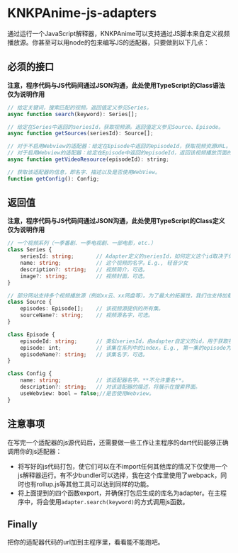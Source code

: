 # KNKPAnime-js-adapters

通过运行一个JavaScript解释器，KNKPAnime可以支持通过JS脚本来自定义视频播放源。你甚至可以用node的包来编写JS的适配器，只要做到以下几点：

## 必须的接口

**注意，程序代码与JS代码间通过JSON沟通，此处使用TypeScript的Class语法仅为说明作用**

``` javascript
// 给定关键词，搜索匹配的视频。返回值定义参见Series。
async function search(keyword): Series[];

// 给定在Series中返回的seriesId，获取视频源。返回值定义参见Source、Episode。
async function getSources(seriesId): Source[];

// 对于不启用Webview的适配器：给定在Episode中返回的episodeId，获取视频资源URL。
// 对于启用Webview的适配器：给定在Episode中返回的episodeId，返回该视频播放页面的网址。
async function getVideoResource(episodeId): string;

// 获取该适配器的信息，即名字、描述以及是否使用WebView。
function getConfig(): Config;
```

## 返回值

**注意，程序代码与JS代码间通过JSON沟通，此处使用TypeScript的Class定义仅为说明作用**

``` typescript
// 一个视频系列（一季番剧、一季电视剧、一部电影，etc.）
class Series {
    seriesId: string;       // Adapter定义的seriesId，如何定义这个id取决于你，只要下一步能通过这个id搜到视频源就可以。
    name: string;           // 这个视频的名字。E.g., 轻音少女
    description?: string;   // 视频简介，可选。
    image?: string;         // 视频封面，可选。
}

// 部分网站支持多个视频播放源（例如xx云、xx网盘等）。为了最大的拓展性，我们也支持加载多个视频源。如果仅有一个，那就返回一个 
class Source {
    episodes: Episode[];    // 该视频源提供的所有集。
    sourceName?: string;    // 视频源名字，可选。
}

class Episode {
    episodeId: string;      // 类似seriesId，由adapter自定义的id，用于获取视频资源链接。
    episode: int;           // 该集在系列中的index。E.g., 第一集的episode为0
    episodeName?: string;   // 该集名字，可选。
}

class Config {
    name: string;           // 该适配器名字。**不允许重名**。
    description?: string;   // 对该适配器的描述，将展示在搜索界面。
    useWebview: bool = false;//是否使用Webview。
}
```

## 注意事项

在写完一个适配器的js源代码后，还需要做一些工作让主程序的dart代码能够正确调用你的js适配器：

- 将写好的js代码打包，使它们可以在不import任何其他库的情况下仅使用一个js解释器运行。有不少bundler可以选择，我在这个库里使用了webpack，同时也有rollup.js等其他工具可以达到同样的功能。
- 将上面提到的四个函数export，并确保打包后生成的库名为adapter。在主程序中，将会使用`adapter.search(keyword)`的方式调用js函数。

## Finally

把你的适配器代码的url加到主程序里，看看能不能跑吧。
